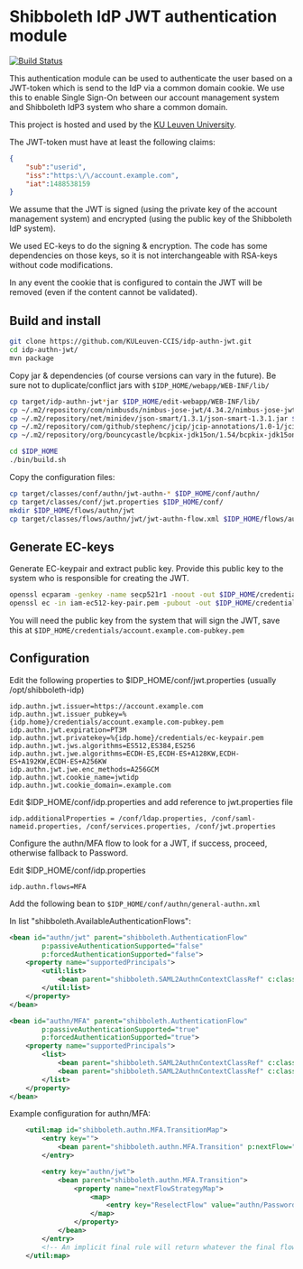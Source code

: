 # Shibboleth IdP JWT authentication module

[![Build Status](https://travis-ci.org/KULeuven-CCIS/idp-authn-jwt.svg?branch=master)](https://travis-ci.org/KULeuven-CCIS/idp-authn-jwt)

This authentication module can be used to authenticate the user based on a JWT-token which is send to the IdP via a
common domain cookie. We use this to enable Single Sign-On between our account management system and Shibboleth IdP3
system who share a common domain.

This project is hosted and used by the [KU Leuven University](https://www.kuleuven.be).

The JWT-token must have at least the following claims:

```json
{
    "sub":"userid",
    "iss":"https:\/\/account.example.com",
    "iat":1488538159
}
```

We assume that the JWT is signed (using the private key of the account management system) and encrypted (using the 
public key of the Shibboleth IdP system).

We used EC-keys to do the signing & encryption. The code has some dependencies on those keys, so it is not interchangeable 
with RSA-keys without code modifications.

In any event the cookie that is configured to contain the JWT will be removed (even if the content cannot be validated).

## Build and install

```bash
git clone https://github.com/KULeuven-CCIS/idp-authn-jwt.git
cd idp-authn-jwt/
mvn package
```

Copy jar & dependencies (of course versions can vary in the future). Be sure not to duplicate/conflict jars with ```$IDP_HOME/webapp/WEB-INF/lib/```

```bash
cp target/idp-authn-jwt*jar $IDP_HOME/edit-webapp/WEB-INF/lib/
cp ~/.m2/repository/com/nimbusds/nimbus-jose-jwt/4.34.2/nimbus-jose-jwt-4.34.2.jar $IDP_HOME/edit-webapp/WEB-INF/lib/
cp ~/.m2/repository/net/minidev/json-smart/1.3.1/json-smart-1.3.1.jar $IDP_HOME/edit-webapp/WEB-INF/lib/
cp ~/.m2/repository/com/github/stephenc/jcip/jcip-annotations/1.0-1/jcip-annotations-1.0-1.jar $IDP_HOME/edit-webapp/WEB-INF/lib/
cp ~/.m2/repository/org/bouncycastle/bcpkix-jdk15on/1.54/bcpkix-jdk15on-1.54.jar $IDP_HOME/edit-webapp/WEB-INF/lib/

cd $IDP_HOME
./bin/build.sh
```

Copy the configuration files:

```bash
cp target/classes/conf/authn/jwt-authn-* $IDP_HOME/conf/authn/
cp target/classes/conf/jwt.properties $IDP_HOME/conf/
mkdir $IDP_HOME/flows/authn/jwt
cp target/classes/flows/authn/jwt/jwt-authn-flow.xml $IDP_HOME/flows/authn/jwt/
```

## Generate EC-keys

Generate EC-keypair and extract public key. Provide this public key to the system who is responsible for creating the
JWT. 

```bash
openssl ecparam -genkey -name secp521r1 -noout -out $IDP_HOME/credentials/ec-keypair.pem
openssl ec -in iam-ec512-key-pair.pem -pubout -out $IDP_HOME/credentials/ec-pubkey.pem
```

You will need the public key from the system that will sign the JWT, save this at 
```$IDP_HOME/credentials/account.example.com-pubkey.pem```


## Configuration

Edit the following properties to $IDP_HOME/conf/jwt.properties (usually /opt/shibboleth-idp)

```
idp.authn.jwt.issuer=https://account.example.com
idp.authn.jwt.issuer_pubkey=%{idp.home}/credentials/account.example.com-pubkey.pem
idp.authn.jwt.expiration=PT3M
idp.authn.jwt.privatekey=%{idp.home}/credentials/ec-keypair.pem
idp.authn.jwt.jws.algorithms=ES512,ES384,ES256
idp.authn.jwt.jwe.algorithms=ECDH-ES,ECDH-ES+A128KW,ECDH-ES+A192KW,ECDH-ES+A256KW
idp.authn.jwt.jwe.enc_methods=A256GCM
idp.authn.jwt.cookie_name=jwtidp
idp.authn.jwt.cookie_domain=.example.com
```

Edit $IDP_HOME/conf/idp.properties and add reference to jwt.properties file

```
idp.additionalProperties = /conf/ldap.properties, /conf/saml-nameid.properties, /conf/services.properties, /conf/jwt.properties
```

Configure the authn/MFA flow to look for a JWT, if success, proceed, otherwise fallback to Password.
 
Edit $IDP_HOME/conf/idp.properties 

```
idp.authn.flows=MFA
```

Add the following bean to ```$IDP_HOME/conf/authn/general-authn.xml```

In list "shibboleth.AvailableAuthenticationFlows":

```xml
<bean id="authn/jwt" parent="shibboleth.AuthenticationFlow"
        p:passiveAuthenticationSupported="false"
        p:forcedAuthenticationSupported="false">
    <property name="supportedPrincipals">
        <util:list>
            <bean parent="shibboleth.SAML2AuthnContextClassRef" c:classRef="https://account.example.com/jwt" />
        </util:list>
    </property>
</bean>

<bean id="authn/MFA" parent="shibboleth.AuthenticationFlow"
        p:passiveAuthenticationSupported="true"
        p:forcedAuthenticationSupported="true">
    <property name="supportedPrincipals">
        <list>
            <bean parent="shibboleth.SAML2AuthnContextClassRef" c:classRef="urn:oasis:names:tc:SAML:2.0:ac:classes:PasswordProtectedTransport" />
            <bean parent="shibboleth.SAML2AuthnContextClassRef" c:classRef="https://account.example.com/jwt" />
        </list>
    </property>
</bean>
```

Example configuration for authn/MFA:

```xml
    <util:map id="shibboleth.authn.MFA.TransitionMap">
        <entry key="">
            <bean parent="shibboleth.authn.MFA.Transition" p:nextFlow="authn/jwt" />
        </entry>

        <entry key="authn/jwt">
            <bean parent="shibboleth.authn.MFA.Transition">
                <property name="nextFlowStrategyMap">
                    <map>
                        <entry key="ReselectFlow" value="authn/Password" />
                    </map>
                </property>
            </bean>
        </entry>
        <!-- An implicit final rule will return whatever the final flow returns. -->
    </util:map>
```
